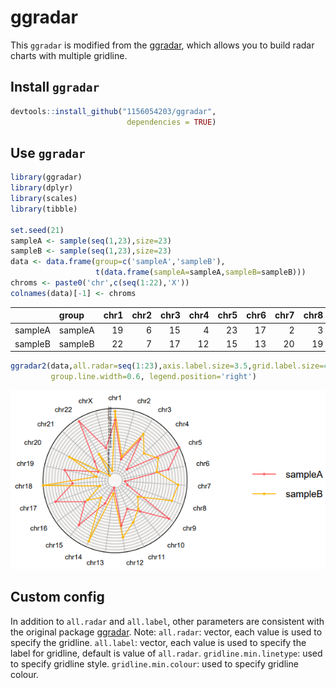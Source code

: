 ggradar
================

This `ggradar` is modified from the [ggradar](https://github.com/ricardo-bion/ggradar), which allows you to build radar charts with multiple gridline.

## Install `ggradar`

``` r
devtools::install_github("1156054203/ggradar", 
                          dependencies = TRUE)
```

## Use `ggradar`

``` r
library(ggradar)
library(dplyr)
library(scales)
library(tibble)

set.seed(21)
sampleA <- sample(seq(1,23),size=23)
sampleB <- sample(seq(1,23),size=23)
data <- data.frame(group=c('sampleA','sampleB'),
                   t(data.frame(sampleA=sampleA,sampleB=sampleB)))
chroms <- paste0('chr',c(seq(1:22),'X'))
colnames(data)[-1] <- chroms
```

|        |group   | chr1| chr2| chr3| chr4| chr5| chr6| chr7| chr8| chr9|
|:-------|:-------|----:|----:|----:|----:|----:|----:|----:|----:|----:|
|sampleA |sampleA |   19|    6|   15|    4|   23|   17|    2|    3|   21|
|sampleB |sampleB |   22|    7|   17|   12|   15|   13|   20|   19|    8|


``` r
ggradar2(data,all.radar=seq(1:23),axis.label.size=3.5,grid.label.size=4,group.point.size=1,
         group.line.width=0.6, legend.position='right')
```

![](tests/figure_test.png)<!-- -->

## Custom config

In addition to `all.radar` and `all.label`, other parameters are consistent with the original package [ggradar](https://github.com/ricardo-bion/ggradar).
Note:
`all.radar`: vector, each value is used to specify the gridline.
`all.label`: vector, each value is used to specify the label for gridline, default is value of `all.radar`.
`gridline.min.linetype`: used to specify gridline style.
`gridline.min.colour`: used to specify gridline colour.
